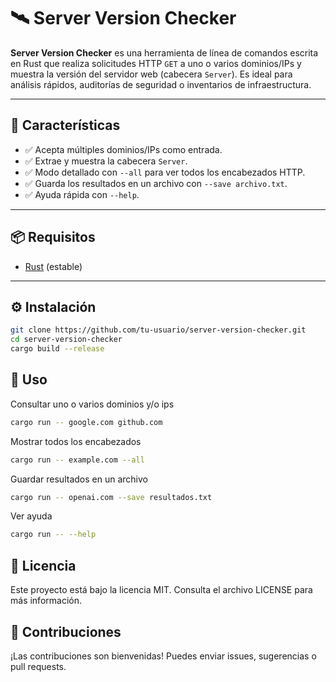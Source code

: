 # 🛰️ Server Version Checker

**Server Version Checker** es una herramienta de línea de comandos escrita en Rust que realiza solicitudes HTTP `GET` a uno o varios dominios/IPs y muestra la versión del servidor web (cabecera `Server`). Es ideal para análisis rápidos, auditorías de seguridad o inventarios de infraestructura.

---

## 🚀 Características

- ✅ Acepta múltiples dominios/IPs como entrada.
- ✅ Extrae y muestra la cabecera `Server`.
- ✅ Modo detallado con `--all` para ver todos los encabezados HTTP.
- ✅ Guarda los resultados en un archivo con `--save archivo.txt`.
- ✅ Ayuda rápida con `--help`.

---

## 📦 Requisitos

- [Rust](https://www.rust-lang.org/tools/install) (estable)

---

## ⚙️ Instalación

```bash
git clone https://github.com/tu-usuario/server-version-checker.git
cd server-version-checker
cargo build --release
```

## 🧪 Uso

Consultar uno o varios dominios y/o ips

```bash
cargo run -- google.com github.com
```
Mostrar todos los encabezados
```bash
cargo run -- example.com --all
```
Guardar resultados en un archivo
```bash
cargo run -- openai.com --save resultados.txt
```
Ver ayuda
```bash
cargo run -- --help
```

## 📄 Licencia
Este proyecto está bajo la licencia MIT. Consulta el archivo LICENSE para más información.

## 🤝 Contribuciones
¡Las contribuciones son bienvenidas! Puedes enviar issues, sugerencias o pull requests.

